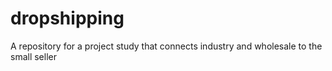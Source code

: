 # dropshipping
A repository for a project study that connects industry and wholesale to the small seller
